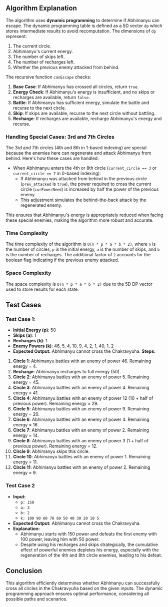 ## Algorithm Explanation

The algorithm uses **dynamic programming** to determine if Abhimanyu can escape. The dynamic programming table is defined as a 5D vector `dp` which stores intermediate results to avoid recomputation. The dimensions of `dp` represent:

1. The current circle.
2. Abhimanyu's current energy.
3. The number of skips left.
4. The number of recharges left.
5. Whether the previous enemy attacked from behind.

The recursive function `canEscape` checks:

1. **Base Case**: If Abhimanyu has crossed all circles, return `true`.
2. **Energy Check**: If Abhimanyu's energy is insufficient, and no skips or recharges are available, return `false`.
3. **Battle**: If Abhimanyu has sufficient energy, simulate the battle and recurse to the next circle.
4. **Skip**: If skips are available, recurse to the next circle without battling.
5. **Recharge**: If recharges are available, recharge Abhimanyu's energy and recurse.
### Handling Special Cases: 3rd and 7th Circles

The 3rd and 7th circles (4th and 8th in 1-based indexing) are special because the enemies here can regenerate and attack Abhimanyu from behind. Here's how these cases are handled:

- When Abhimanyu enters the 4th or 8th circle (`current_circle == 3` or `current_circle == 7` in 0-based indexing):
  - If Abhimanyu was attacked from behind in the previous circle (`prev_attacked` is `true`), the power required to cross the current circle (`curPowerNeed`) is increased by half the power of the previous enemy.
  - This adjustment simulates the behind-the-back attack by the regenerated enemy.

This ensures that Abhimanyu's energy is appropriately reduced when facing these special enemies, making the algorithm more robust and accurate.


### Time Complexity

The time complexity of the algorithm is `O(n * p * a * b * 2)`, where `n` is the number of circles, `p` is the initial energy, `a` is the number of skips, and `b` is the number of recharges. The additional factor of `2` accounts for the boolean flag indicating if the previous enemy attacked.

### Space Complexity

The space complexity is `O(n * p * a * b * 2)` due to the 5D DP vector used to store results for each state.

## Test Cases


### Test Case 1:
- **Initial Energy (p)**: 50
- **Skips (a)**: 1
- **Recharges (b)**: 1
- **Enemy Powers (k)**: 46, 5, 4, 10, 9, 4, 2, 1, 40, 1, 2
- **Expected Output:** Abhimanyu cannot cross the Chakravyuha.
**Steps:**
1. **Circle 1**: Abhimanyu battles with an enemy of power 46. Remaining energy = 4.
2. **Recharge**: Abhimanyu recharges to full energy (50).
3. **Circle 2**: Abhimanyu battles with an enemy of power 5. Remaining energy = 45.
4. **Circle 3**: Abhimanyu battles with an enemy of power 4. Remaining energy = 41.
5. **Circle 4**: Abhimanyu battles with an enemy of power 12 (10 + half of previous power). Remaining energy = 29.
6. **Circle 5**: Abhimanyu battles with an enemy of power 9. Remaining energy = 20.
7. **Circle 6**:  Abhimanyu battles with an enemy of power 4. Remaining energy = 16.
8. **Circle 7**: Abhimanyu battles with an enemy of power 2. Remaining energy = 14.
9. **Circle 8**: Abhimanyu battles with an enemy of power 3 (1 + half of previous power). Remaining energy = 12.
10. **Circle 9**: Abhimanyu skips this circle.
11. **Circle 10**: Abhimanyu battles with an enemy of power 1. Remaining energy = 11.
12. **Circle 11**: Abhimanyu battles with an enemy of power 2. Remaining energy = 9.

### Test Case 2
- **Input:**
  - `p: 150`
  - `a: 3`
  - `b: 2`
  - `k: 100 90 80 70 60 50 40 30 20 10 5`
- **Expected Output:** Abhimanyu cannot cross the Chakravyuha.
- **Explanation:** 
  - Abhimanyu starts with 150 power and defeats the first enemy with 100 power, leaving him with 50 power.
  - Despite using his recharges and skips strategically, the cumulative effect of powerful enemies depletes his energy, especially with the regeneration of the 4th and 8th circle enemies, leading to his defeat.

## Conclusion
This algorithm efficiently determines whether Abhimanyu can successfully cross all circles in the Chakravyuha based on the given inputs. The dynamic programming approach ensures optimal performance, considering all possible paths and scenarios.